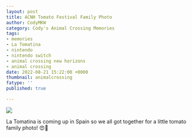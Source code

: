 ```yaml
---
layout: post
title: ACNH Tomato Festival Family Photo
author: CodyMKW
category: Cody's Animal Crossing Memories
tags:
- memories
- La Tomatina
- nintendo
- nintendo switch
- animal crossing new horizons
- animal crossing
date: 2022-08-21 15:22:00 +0000
thumbnail: animalcrossing
fatype: ''
published: true

---
```

![](https://res.cloudinary.com/dgzrtvctq/image/upload/v1661117592/Fask6ccVEAEWWvq_nxt2cv.jpg)

La Tomatina is coming up in Spain so we all got together for a little tomato family photo! 😍🍅